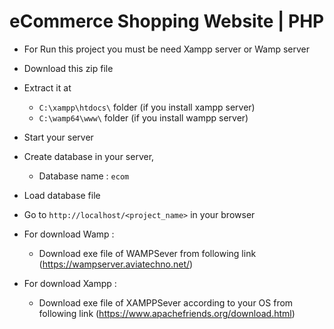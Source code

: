 # eCommerce Shopping Website | PHP
- For Run this project you must be need Xampp server or Wamp server
- Download this zip file
- Extract it at
  - `C:\xampp\htdocs\` folder (if you install xampp server)
  - `C:\wamp64\www\` folder (if you install wampp server)
- Start your server
- Create database in your server,
  - Database name : `ecom`
- Load database file
- Go to `http://localhost/<project_name>` in your browser

- For download Wamp :
  - Download exe file of WAMPSever from following link (https://wampserver.aviatechno.net/)

- For download Xampp :
  - Download exe file of XAMPPSever according to your OS from following link (https://www.apachefriends.org/download.html)
    
